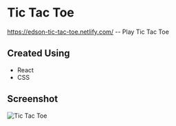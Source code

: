 # Tic Tac Toe

https://edson-tic-tac-toe.netlify.com/ -- Play Tic Tac Toe

## Created Using

- React
- CSS

## Screenshot

![Tic Tac Toe](https://user-images.githubusercontent.com/37479186/72068306-b4e30100-331f-11ea-8807-96857b7d71c0.jpg)
